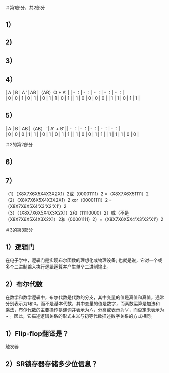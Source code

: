 ＃第1部分，共2部分
## 1） 

## 2)

## 3）

## 4）
| A | B | A '| AB |（AB）O + A' |
 |  - ：|  - ：|  - ：|  - ：|  - ：|    
 | 0 | 0 | 1 | 0 | 1 |
 | 0 | 1 | 1 | 0 | 1 |
 | 1 | 0 | 0 | 0 | 0 |
 | 1 | 1 | 0 | 1 | 1 |

 ## 5）
 | A | B | AB |（AB） '| A' + B'|
 |  - ：|  - ：|  - ：|  - ：|  - ：|    
 | 0 | 0 | 0 | 1 | 1 |
 | 0 | 1 | 0 | 1 | 1 |
 | 1 | 0 | 0 | 1 | 1 |
 | 1 | 1 | 1 | 0 | 0 |
 
＃2的第2部分
 ## 6）

 ## 7）
（1）（X8X7X6X5X4X3X2X1）2或（00001111）2 =（X8X7X6X51111）2 <br/>
（2）（X8X7X6X5X4X3X2X1）2 xor（00001111）2 =（X8X7X6X5X4'X3'X2'X1'）2 <br/>
（3）（（X8X7X6X5X4X3X2X1）2和（11110000）2）或（不是（X8X7X6X5X4X3X2X1）2和（00001111）2）=（X8X7X6X5X4'X3'X2'X1'）2

＃3的第3部分
## 1）逻辑门
在电子学中，逻辑门是实现布尔函数的理想化或物理设备; 也就是说，它对一个或多个二进制输入执行逻辑运算并产生单个二进制输出。

## 2）布尔代数
在数学和数学逻辑中，布尔代数是代数的分支，其中变量的值是真值和真值，通常分别表示为1和0。而不是基本代数，其中变量的值是数字，而素数运算是加法和乘法，布尔代数的主要操作是连词并表示为∧，分离或表示为∨，而否定未表示为¬ 。因此，它描述逻辑关系的形式主义与初等代数描述数字关系的方式相同。

## 1）Flip-flop翻译是？
触发器

## 2）SR锁存器存储多少位信息？